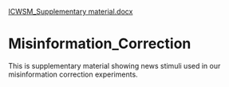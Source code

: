 [ICWSM_Supplementary material.docx](https://github.com/hhxs378/Misinformation_Correction/files/7133648/ICWSM_Supplementary.material.docx)

# Misinformation_Correction
This is supplementary material showing news stimuli used in our misinformation correction experiments.
